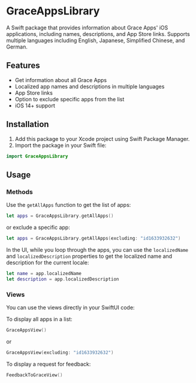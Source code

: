 # GraceAppsLibrary

A Swift package that provides information about Grace Apps' iOS applications, including names, descriptions, and App Store links. Supports multiple languages including English, Japanese, Simplified Chinese, and German.

## Features

- Get information about all Grace Apps
- Localized app names and descriptions in multiple languages
- App Store links
- Option to exclude specific apps from the list
- iOS 14+ support

## Installation

1. Add this package to your Xcode project using Swift Package Manager.
1. Import the package in your Swift file:

```swift
import GraceAppsLibrary
```
## Usage

### Methods
Use the `getAllApps` function to get the list of apps:

```swift
let apps = GraceAppsLibrary.getAllApps()
```
 
or exclude a specific app:

```swift
let apps = GraceAppsLibrary.getAllApps(excluding: "id1633932632")
```

In the UI, while you loop through the apps, you can use the `localizedName` and `localizedDescription` properties to get the localized name and description for the current locale:

```swift
let name = app.localizedName
let description = app.localizedDescription
```

### Views

You can use the views directly in your SwiftUI code:

To display all apps in a list:
```swift
GraceAppsView()
```

or 

```swift
GraceAppsView(excluding: "id1633932632")
```

To display a request for feedback:

```swift
FeedbackToGraceView()
```

